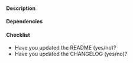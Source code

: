 #### Description

#### Dependencies

#### Checklist
- Have you updated the README (yes/no)?
- Have you updated the CHANGELOG (yes/no)? 

